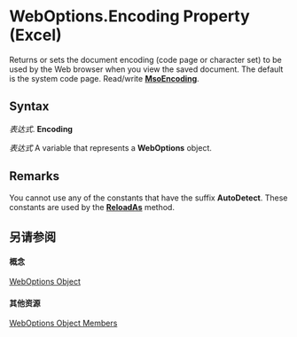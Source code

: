 
# WebOptions.Encoding Property (Excel)

Returns or sets the document encoding (code page or character set) to be used by the Web browser when you view the saved document. The default is the system code page. Read/write  **[MsoEncoding](http://msdn.microsoft.com/library/286bed6e-6028-a252-5e4f-b505234d9d34%28Office.15%29.aspx)**.


## Syntax

 _表达式_. **Encoding**

 _表达式_ A variable that represents a **WebOptions** object.


## Remarks

You cannot use any of the constants that have the suffix  **AutoDetect**. These constants are used by the **[ReloadAs](ce6a9d1a-7945-3dca-ff2d-a42289c2ccf9.md)** method.


## 另请参阅


#### 概念


[WebOptions Object](d573637f-1891-4602-c961-091795e47356.md)
#### 其他资源


[WebOptions Object Members](http://msdn.microsoft.com/library/4188ab11-5d84-aed8-2a2e-17881dcebe67%28Office.15%29.aspx)